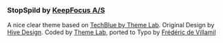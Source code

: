 ### StopSpild by [KeepFocus A/S][1]

A nice clear theme based on [TechBlue by Theme Lab][2]. Original Design by [Hive Design][3]. Coded by [Theme Lab][4], ported to Typo by [Frédéric de Villamil][5]

[1]: http://www.keepfocus.dk/
[2]: http://www.themelab.com/free-wordpress-themes/
[3]: http://www.thehivedesigns.com
[4]: http://www.themelab.com
[5]: http://t37.net
